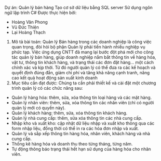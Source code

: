Dự án: Quản lý bán hàng Tạo cơ sở dữ liệu bằng SQL server Sử dụng ngôn ngữ lập trình C# Được thực hiện bởi: 
-  Hoàng Văn Phong
- Vũ Đức Thiện
- Lại Hoàng Thạch

1.	Mô tả bài toán:
	Quản lý Bán hàng trong các doanh nghiệp là công việc quan trọng, đòi hỏi bộ phận Quản lý phải tiến hành nhiều nghiệp vụ phức tạp.
Việc ứng dụng CNTT đã mang lại bước đột phá mới cho công tác quản lý bán hàng, giúp doanh nghiệp nắm bắt thông tin về hàng hóa, vật tư, thông tin khách hàng, và trạng thái các đơn đặt hàng... một cách chính xác và kịp thời. Từ đó người quản lý có thể đưa ra các kế hoạch và quyết định đúng đắn, giảm chi phí và tăng khả năng cạnh tranh, nâng cao kết quả hoạt động sản xuất kinh doanh
2.	Mục tiêu cần đạt được:
Chúng ta cần phải thiết kế và cài đặt một chương trình quản lý có các chức năng sau:
- 	Quản lý hàng hóa: thêm, sửa, xóa thông tin loại hàng và các mặt hàng.
-	Quản lý nhân viên: thêm, sửa, xóa thông tin các nhân viên (chỉ có người quản lý mới có quyền này).
-	Quản lý khách hàng: thêm, sửa, xóa thông tin khách hàng.
-	Quản lý nhà cung cấp: thêm, sừa xóa thông tin các nhà cung cấp.
-	Nhập kho và xuất kho: cập nhật dữ liệu nhập và xuất kho thông qua các form nhập liệu, đồng thời có thể in ra các hóa đơn nhập và xuất.
-	Quản lý và sắp xếp thông tin hàng hóa, nhân viên, khách hàng và nhà cung cấp.
-	Thống kê hàng hóa và doanh thu theo từng tháng, từng năm.
-	Tự động thông báo trạng thái hết hạn sử dụng của hàng hóa cho nhân viên.

